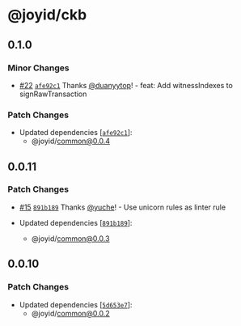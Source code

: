 # @joyid/ckb

## 0.1.0

### Minor Changes

- [#22](https://github.com/nervina-labs/joyid-sdk-js/pull/22) [`afe92c1`](https://github.com/nervina-labs/joyid-sdk-js/commit/afe92c151155381097916ce93c3cfc058a319b04) Thanks [@duanyytop](https://github.com/duanyytop)! - feat: Add witnessIndexes to signRawTransaction

### Patch Changes

- Updated dependencies [[`afe92c1`](https://github.com/nervina-labs/joyid-sdk-js/commit/afe92c151155381097916ce93c3cfc058a319b04)]:
  - @joyid/common@0.0.4

## 0.0.11

### Patch Changes

- [#15](https://github.com/nervina-labs/joyid-sdk-js/pull/15) [`891b189`](https://github.com/nervina-labs/joyid-sdk-js/commit/891b189bcb168513aab9f118dfd9fee6d4ac3a06) Thanks [@yuche](https://github.com/yuche)! - Use unicorn rules as linter rule

- Updated dependencies [[`891b189`](https://github.com/nervina-labs/joyid-sdk-js/commit/891b189bcb168513aab9f118dfd9fee6d4ac3a06)]:
  - @joyid/common@0.0.3

## 0.0.10

### Patch Changes

- Updated dependencies [[`5d653e7`](https://github.com/nervina-labs/joyid-sdk-js/commit/5d653e71b7d8d47edcf300d9acd8a9fb7c852c32)]:
  - @joyid/common@0.0.2

